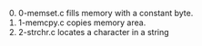 0. 0-memset.c fills memory with a constant byte.
1. 1-memcpy.c copies memory area.
2. 2-strchr.c locates a character in a string
